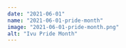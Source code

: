 ```yaml
---
date: "2021-06-01"
name: "2021-06-01-pride-month"
image: "2021-06-01-pride-month.png"
alt: "Ivu Pride Month"
---
```

